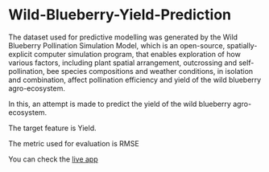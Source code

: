 # Wild-Blueberry-Yield-Prediction

The dataset used for predictive modelling was generated by the Wild Blueberry Pollination Simulation Model, which is an open-source, spatially-explicit computer simulation program, that enables exploration of how various factors, including plant spatial arrangement, outcrossing and self-pollination, bee species compositions and weather conditions, in isolation and combination, affect pollination efficiency and yield of the wild blueberry agro-ecosystem.

In this, an attempt is made to predict the yield of the wild blueberry agro-ecosystem.

The target feature is Yield.

The metric used for evaluation is RMSE

You can check the [live app](https://lavo-wild-blueberry-yield-prediction.onrender.com//)
